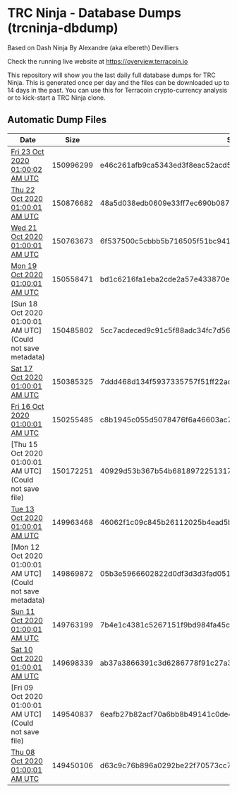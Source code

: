 # TRC Ninja - Database Dumps (trcninja-dbdump)
Based on Dash Ninja By Alexandre (aka elbereth) Devilliers

Check the running live website at https://overview.terracoin.io

This repository will show you the last daily full database dumps for TRC Ninja. This is generated once per day and the files can be downloaded up to 14 days in the past.
You can use this for Terracoin crypto-currency analysis or to kick-start a TRC Ninja clone.


## Automatic Dump Files
| Date | Size | SHA256 |
|--|--|--|
| [Fri 23 Oct 2020 01:00:02 AM UTC]() | 150996299 | e46c261afb9ca5343ed3f8eac52acd54df6c8b4230975c09309e9f704e78eaef | 
| [Thu 22 Oct 2020 01:00:01 AM UTC]() | 150876682 | 48a5d038edb0609e33ff7ec690b0878cf10e7a48fdb42caee0d119500313d45e | 
| [Wed 21 Oct 2020 01:00:01 AM UTC]() | 150763673 | 6f537500c5cbbb5b716505f51bc94196202489a2c4fc148fb064a1adf0652ac8 | 
| [Mon 19 Oct 2020 01:00:01 AM UTC]() | 150558471 | bd1c6216fa1eba2cde2a57e433870e9eec1898f4d0832bc1308defd739d2fb59 | 
| [Sun 18 Oct 2020 01:00:01 AM UTC](Could not save metadata) | 150485802 | 5cc7acdeced9c91c5f88adc34fc7d567ac794dd5b1390a0529dc63a0efc4a7a4 | 
| [Sat 17 Oct 2020 01:00:01 AM UTC]() | 150385325 | 7ddd468d134f5937335757f51ff22ac24c2fcda75244aafa2d037362d170a356 | 
| [Fri 16 Oct 2020 01:00:01 AM UTC]() | 150255485 | c8b1945c055d5078476f6a46603ac7084a595d2a03a813e5a3e2c2223dc7b736 | 
| [Thu 15 Oct 2020 01:00:01 AM UTC](Could not save file) | 150172251 | 40929d53b367b54b681897225131756d1fe165f50d041b4599cb76f76839e4a4 | 
| [Tue 13 Oct 2020 01:00:01 AM UTC]() | 149963468 | 46062f1c09c845b26112025b4ead5b79a635b399be255abec0e7a54873e412e4 | 
| [Mon 12 Oct 2020 01:00:01 AM UTC](Could not save metadata) | 149869872 | 05b3e5966602822d0df3d3d3fad05155701c5291d7543a5f44a77c481bc90185 | 
| [Sun 11 Oct 2020 01:00:01 AM UTC]() | 149763199 | 7b4e1c4381c5267151f9bd984fa45c3d807a2799f5f619ef68ec87b4e9b4ab90 | 
| [Sat 10 Oct 2020 01:00:01 AM UTC]() | 149698339 | ab37a3866391c3d6286778f91c27a3b64147b1b77efebf5ab76842f7ed0047a1 | 
| [Fri 09 Oct 2020 01:00:01 AM UTC](Could not save file) | 149540837 | 6eafb27b82acf70a6bb8b49141c0de43dda4141e513ccf3b4621fadd47bef2b3 | 
| [Thu 08 Oct 2020 01:00:01 AM UTC]() | 149450106 | d63c9c76b896a0292be22f70573cc73df4690bec0b19b4d51f5bf08c582e5b6a | 
